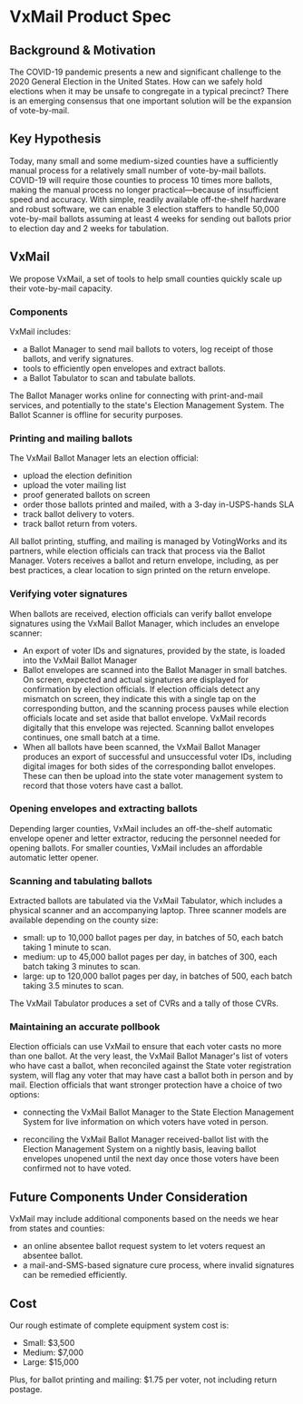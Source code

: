 # VxMail Product Spec

## Background & Motivation

The COVID-19 pandemic presents a new and significant challenge to the 2020
General Election in the United States. How can we safely hold elections when it may
be unsafe to congregate in a typical precinct? There is an emerging
consensus that one important solution will be the expansion of
vote-by-mail.

## Key Hypothesis

Today, many small and some medium-sized counties have a sufficiently
manual process for a relatively small number of vote-by-mail
ballots. COVID-19 will require those counties to process 10 times more
ballots, making the manual process no longer practical—because of
insufficient speed and accuracy. With simple, readily available
off-the-shelf hardware and robust software, we can enable 3 election
staffers to handle 50,000 vote-by-mail ballots assuming at least 4
weeks for sending out ballots prior to election day and 2 weeks for
tabulation.


## VxMail

We propose VxMail, a set of tools to help small counties quickly scale
up their vote-by-mail capacity.

### Components

VxMail includes:
* a Ballot Manager to send mail ballots to voters, log receipt of those ballots, and verify signatures.
* tools to efficiently open envelopes and extract ballots.
* a Ballot Tabulator to scan and tabulate ballots.

The Ballot Manager works online for connecting with print-and-mail
services, and potentially to the state's Election Management
System. The Ballot Scanner is offline for security purposes.

### Printing and mailing ballots

The VxMail Ballot Manager lets an election official:

* upload the election definition
* upload the voter mailing list
* proof generated ballots on screen
* order those ballots printed and mailed, with a 3-day in-USPS-hands SLA
* track ballot delivery to voters.
* track ballot return from voters.

All ballot printing, stuffing, and mailing is managed by VotingWorks
and its partners, while election officials can track that process via
the Ballot Manager. Voters receives a ballot and return envelope,
including, as per best practices, a clear location to sign printed on
the return envelope.

### Verifying voter signatures

When ballots are received, election officials can verify ballot
envelope signatures using the VxMail Ballot Manager, which includes an
envelope scanner:

* An export of voter IDs and signatures, provided by the state, is
  loaded into the VxMail Ballot Manager
* Ballot envelopes are scanned into the Ballot Manager in small
  batches. On screen, expected and actual signatures are displayed for
  confirmation by election officials. If election officials detect any
  mismatch on screen, they indicate this with a single tap on the
  corresponding button, and the scanning process pauses while election
  officials locate and set aside that ballot envelope. VxMail records
  digitally that this envelope was rejected. Scanning ballot envelopes
  continues, one small batch at a time.
* When all ballots have been scanned, the VxMail Ballot Manager
  produces an export of successful and unsuccessful voter IDs,
  including digital images for both sides of the corresponding ballot
  envelopes. These can then be upload into the state voter management
  system to record that those voters have cast a ballot.

### Opening envelopes and extracting ballots

Depending larger counties, VxMail includes an off-the-shelf automatic
envelope opener and letter extractor, reducing the personnel needed
for opening ballots. For smaller counties, VxMail includes an
affordable automatic letter opener.

### Scanning and tabulating ballots

Extracted ballots are tabulated via the VxMail Tabulator, which
includes a physical scanner and an accompanying laptop. Three scanner
models are available depending on the county size:

* small: up to 10,000 ballot pages per day, in batches of 50, each batch taking 1 minute to scan.
* medium: up to 45,000 ballot pages per day, in batches of 300, each batch taking 3 minutes to scan.
* large: up to 120,000 ballot pages per day, in batches of 500, each batch taking 3.5 minutes to scan.

The VxMail Tabulator produces a set of CVRs and a tally of those CVRs.

### Maintaining an accurate pollbook

Election officials can use VxMail to ensure that each voter casts no
more than one ballot. At the very least, the VxMail Ballot Manager's
list of voters who have cast a ballot, when reconciled against the
State voter registration system, will flag any voter that may have
cast a ballot both in person and by mail. Election officials that want
stronger protection have a choice of two options:

- connecting the VxMail Ballot Manager to the State Election
  Management System for live information on which voters have voted in
  person.
  
- reconciling the VxMail Ballot Manager received-ballot list with the
  Election Management System on a nightly basis, leaving ballot
  envelopes unopened until the next day once those voters have been
  confirmed not to have voted.

## Future Components Under Consideration

VxMail may include additional components based on the needs we hear from states and counties:

* an online absentee ballot request system to let voters request an absentee ballot.
* a mail-and-SMS-based signature cure process, where invalid signatures can be remedied efficiently.

## Cost

Our rough estimate of complete equipment system cost is:

* Small: $3,500
* Medium: $7,000
* Large: $15,000

Plus, for ballot printing and mailing: $1.75 per voter, not including return postage.
